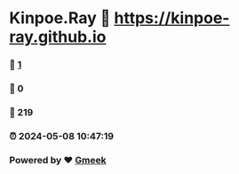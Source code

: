 # Kinpoe.Ray :link: https://kinpoe-ray.github.io 
### :page_facing_up: [1](https://kinpoe-ray.github.io/tag.html) 
### :speech_balloon: 0 
### :hibiscus: 219 
### :alarm_clock: 2024-05-08 10:47:19 
### Powered by :heart: [Gmeek](https://github.com/Meekdai/Gmeek)
